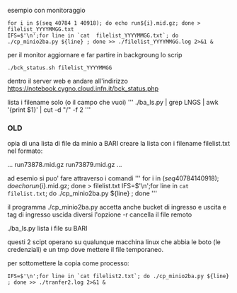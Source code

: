 
esempio con monitoraggio
```
for i in $(seq 40784 1 40918); do echo run${i}.mid.gz; done > filelist_YYYYMMGG.txt
IFS=$'\n';for line in `cat  filelist_YYYYMMGG.txt`; do ./cp_minio2ba.py ${line} ; done >> ./filelist_YYYYMMGG.log 2>&1 &
```
per il monitor aggiornare e far partire in backgroung lo scrip 
```cd ../../web/apache/html/
./bck_status.sh filelist_YYYYMMGG

```  
dentro il server web e andare all'indirizzo https://notebook.cygno.cloud.infn.it/bck_status.php 

lista i filename solo (o il campo che vuoi)
'''
./ba_ls.py | grep LNGS | awk '{print $1}' | cut -d "/" -f 2
'''

### OLD ###
opia di una lista di file da minio a BARI
creare la lista con i filename filelist.txt nel formato:

...
run73878.mid.gz
run73879.mid.gz
...

ad esemio si puo' fare attraverso i comandi
'''
for i in $(seq 40784 1 40918); do echo run${i}.mid.gz; done > filelist.txt
IFS=$'\n';for line in `cat filelist.txt`; do ./cp_minio2ba.py ${line} ; done
'''

il programma ./cp_minio2ba.py accetta anche bucket di ingresso e uscita e tag di ingresso uscida diversi
l'opzione -r cancella il file remoto

./ba_ls.py lista i file su BARI

questi 2 scipt operano su qualunque macchina linux che abbia le boto (le credenziali) e un tmp dove mettere il file temporaneo.

per sottomettere la copia come processo:
```
IFS=$'\n';for line in `cat filelist2.txt`; do ./cp_minio2ba.py ${line} ; done >> ./tranfer2.log 2>&1 &
```
